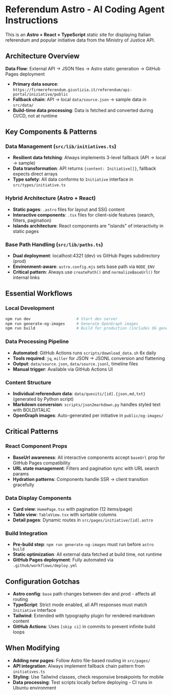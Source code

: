 # Referendum Astro - AI Coding Agent Instructions

This is an **Astro + React + TypeScript** static site for displaying Italian referendum and popular initiative data from the Ministry of Justice API.

## Architecture Overview

**Data Flow**: External API → JSON files → Astro static generation → GitHub Pages deployment
- **Primary data source**: `https://firmereferendum.giustizia.it/referendum/api-portal/iniziativa/public`
- **Fallback chain**: API → local `data/source.json` → sample data in `src/data/`
- **Build-time data processing**: Data is fetched and converted during CI/CD, not at runtime

## Key Components & Patterns

### Data Management (`src/lib/initiatives.ts`)
- **Resilient data fetching**: Always implements 3-level fallback (API → local → sample)
- **Data transformation**: API returns `{content: Initiative[]}`, fallback expects direct arrays
- **Type safety**: All data conforms to `Initiative` interface in `src/types/initiative.ts`

### Hybrid Architecture (Astro + React)
- **Static pages**: `.astro` files for layout and SSG content
- **Interactive components**: `.tsx` files for client-side features (search, filters, pagination)
- **Islands architecture**: React components are "islands" of interactivity in static pages

### Base Path Handling (`src/lib/paths.ts`)
- **Dual deployment**: localhost:4321 (dev) vs GitHub Pages subdirectory (prod)
- **Environment-aware**: `astro.config.mjs` sets base path via `NODE_ENV`
- **Critical pattern**: Always use `createPath()` and `normalizeBaseUrl()` for internal links

## Essential Workflows

### Local Development
```bash
npm run dev                    # Start dev server
npm run generate-og-images     # Generate OpenGraph images
npm run build                  # Build for production (includes OG generation)
```

### Data Processing Pipeline
- **Automated**: GitHub Actions runs `scripts/download_data.sh` 6x daily
- **Tools required**: `jq`, `miller` for JSON → JSONL conversion and flattening
- **Output**: `data/source.json`, `data/source.jsonl`, timeline files
- **Manual trigger**: Available via GitHub Actions UI

### Content Structure
- **Individual referendum data**: `data/quesiti/[id].{json,md,txt}` (generated by Python script)
- **Markdown conversion**: `scripts/json2markdown.py` handles styled text with BOLD/ITALIC
- **OpenGraph images**: Auto-generated per initiative in `public/og-images/`

## Critical Patterns

### React Component Props
- **BaseUrl awareness**: All interactive components accept `baseUrl` prop for GitHub Pages compatibility
- **URL state management**: Filters and pagination sync with URL search params
- **Hydration patterns**: Components handle SSR → client transition gracefully

### Data Display Components
- **Card view**: `HomePage.tsx` with pagination (12 items/page)
- **Table view**: `TableView.tsx` with sortable columns
- **Detail pages**: Dynamic routes in `src/pages/initiative/[id].astro`

### Build Integration
- **Pre-build step**: `npm run generate-og-images` must run before `astro build`
- **Static optimization**: All external data fetched at build time, not runtime
- **GitHub Pages deployment**: Fully automated via `.github/workflows/deploy.yml`

## Configuration Gotchas

- **Astro config**: `base` path changes between dev and prod - affects all routing
- **TypeScript**: Strict mode enabled, all API responses must match `Initiative` interface
- **Tailwind**: Extended with typography plugin for rendered markdown content
- **GitHub Actions**: Uses `[skip ci]` in commits to prevent infinite build loops

## When Modifying

- **Adding new pages**: Follow Astro file-based routing in `src/pages/`
- **API integration**: Always implement fallback chain pattern from `initiatives.ts`
- **Styling**: Use Tailwind classes, check responsive breakpoints for mobile
- **Data processing**: Test scripts locally before deploying - CI runs in Ubuntu environment
